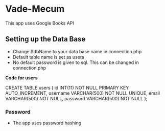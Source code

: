 # Vade-Mecum

This app uses Google Books API




## Setting up the Data Base

- Change $dbName to your data base name in connection.php
- Default table name is set as users
- No default password is given to sql. This can be changed in connection.php




**Code for users**


CREATE TABLE users (
	id INT(11) NOT NULL PRIMARY KEY AUTO_INCREMENT,
	username VARCHAR(500) NOT NULL UNIQUE,
	email VARCHAR(500) NOT NULL,
	password VARCHAR(500) NOT NULL
);


### Password


- The app uses password hashing 

